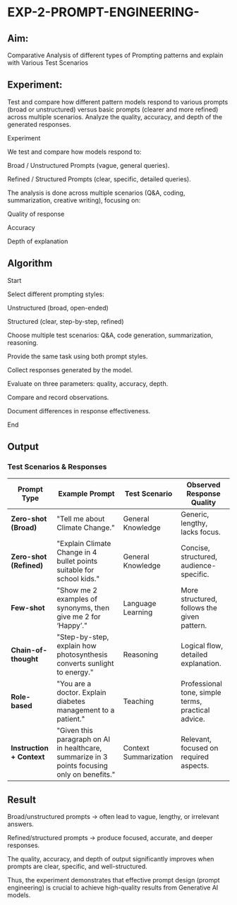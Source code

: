 # EXP-2-PROMPT-ENGINEERING-

## Aim: 
Comparative Analysis of different types of Prompting patterns and explain with Various Test Scenarios

## Experiment:
Test and compare how different pattern models respond to various prompts (broad or unstructured) versus basic prompts (clearer and more refined) across multiple scenarios. 
Analyze the quality, accuracy, and depth of the generated responses.

Experiment

We test and compare how models respond to:

Broad / Unstructured Prompts (vague, general queries).

Refined / Structured Prompts (clear, specific, detailed queries).

The analysis is done across multiple scenarios (Q&A, coding, summarization, creative writing), focusing on:

Quality of response

Accuracy

Depth of explanation

## Algorithm

Start

Select different prompting styles:

Unstructured (broad, open-ended)

Structured (clear, step-by-step, refined)

Choose multiple test scenarios: Q&A, code generation, summarization, reasoning.

Provide the same task using both prompt styles.

Collect responses generated by the model.

Evaluate on three parameters: quality, accuracy, depth.

Compare and record observations.

Document differences in response effectiveness.

End

## Output

### Test Scenarios & Responses

| **Prompt Type**           | **Example Prompt**                                                                           | **Test Scenario**     | **Observed Response Quality**                      |
| ------------------------- | -------------------------------------------------------------------------------------------- | --------------------- | -------------------------------------------------- |
| **Zero-shot (Broad)**     | "Tell me about Climate Change."                                                              | General Knowledge     | Generic, lengthy, lacks focus.                     |
| **Zero-shot (Refined)**   | "Explain Climate Change in 4 bullet points suitable for school kids."                        | General Knowledge     | Concise, structured, audience-specific.            |
| **Few-shot**              | "Show me 2 examples of synonyms, then give me 2 for ‘Happy’."                                | Language Learning     | More structured, follows the given pattern.        |
| **Chain-of-thought**      | "Step-by-step, explain how photosynthesis converts sunlight to energy."                      | Reasoning             | Logical flow, detailed explanation.                |
| **Role-based**            | "You are a doctor. Explain diabetes management to a patient."                                | Teaching              | Professional tone, simple terms, practical advice. |
| **Instruction + Context** | "Given this paragraph on AI in healthcare, summarize in 3 points focusing only on benefits." | Context Summarization | Relevant, focused on required aspects.             |


## Result

Broad/unstructured prompts → often lead to vague, lengthy, or irrelevant answers.

Refined/structured prompts → produce focused, accurate, and deeper responses.

The quality, accuracy, and depth of output significantly improves when prompts are clear, specific, and well-structured.

Thus, the experiment demonstrates that effective prompt design (prompt engineering) is crucial to achieve high-quality results from Generative AI models.
